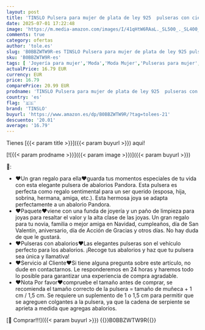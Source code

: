```yaml
---
layout: post
title: 'TINSLO Pulsera para mujer de plata de ley 925  pulseras con cierre de corazón  pulsera de serpiente  pulsera de eslabones para San Valentín  día de la madre  cumpleaños  Navidad  regalo para mujeres'
date: 2025-07-01 17:22:48
image: 'https://m.media-amazon.com/images/I/41qHtW6RAaL._SL500_._SL400_.jpg'
comments: true
category: ofertas
author: 'tole.es'
slug: 'B0BBZWTW9R-es TINSLO Pulsera para mujer de plata de ley 925 pulseras con...'
sku: 'B0BBZWTW9R-es'
tags: [ 'Joyería para mujer','Moda','Moda Mujer','Pulseras para mujer','de','ley','navidad','plata','tinslo','🇪🇸', ]
actualPrice: 16.79 EUR
currency: EUR
price: 16.79
comparePrice: 20.99 EUR
prodname: 'TINSLO Pulsera para mujer de plata de ley 925  pulseras con cierre de corazón  pulsera de serpiente  pulsera de eslabones para San Valentín  día de la madre  cumpleaños  Navidad  regalo para mujeres'
country: 'es'
flag: '🇪🇸'
brand: 'TINSLO'
buyurl: 'https://www.amazon.es/dp/B0BBZWTW9R/?tag=tolees-21'
descuento: '20.01'
average: '16.79'
---
```


Tienes [{{< param title >}}]({{< param buyurl >}}) aqui!

[![{{< param prodname >}}]({{< param image >}})]({{< param buyurl >}})

🔎:

- ❤Un gran regalo para ella❤guarda tus momentos especiales de tu vida con esta elegante pulsera de abalorios Pandora. Esta pulsera es perfecta como regalo sentimental para un ser querido (esposa, hija, sobrina, hermana, amiga, etc.). Esta hermosa joya se adapta perfectamente a un abalorio Pandora.
- ❤Paquete❤viene con una funda de joyería y un paño de limpieza para joyas para resaltar el valor y la alta clase de las joyas. Un gran regalo para tu novia, familia o mejor amiga en Navidad, cumpleaños, día de San Valentín, aniversario, día de Acción de Gracias y otros días. No hay duda de que le gustará.
- ❤Pulseras con abalorios❤Las elegantes pulseras son el vehículo perfecto para los abalorios. ¡Recoge tus abalorios y haz que tu pulsera sea única y llamativa!
- ❤Servicio al Cliente❤Si tiene alguna pregunta sobre este artículo, no dude en contactarnos. Le responderemos en 24 horas y haremos todo lo posible para garantizar una experiencia de compra agradable.
- ❤Nota Por favor❤compruebe el tamaño antes de comprar, se recomienda el tamaño correcto de la pulsera = tamaño de muñeca + 1 cm / 1,5 cm. Se requiere un suplemento de 1 o 1,5 cm para permitir que se agreguen colgantes a la pulsera, ya que la cadena de serpiente se aprieta a medida que agregas abalorios.

[🛒 Comprar!!!]({{< param buyurl >}})
{{<world>}}B0BBZWTW9R{{</world>}}
